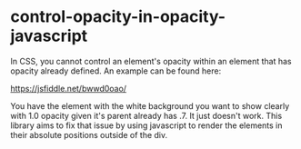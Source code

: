 # control-opacity-in-opacity-javascript

In CSS, you cannot control an element's opacity within an element that has opacity already defined. An example can be found here:

https://jsfiddle.net/bwwd0oao/

You have the element with the white background you want to show clearly with 1.0 opacity given it's parent already has .7. It just doesn't work. This library aims to fix that issue by using javascript to render the elements in their absolute positions outside of the div. 

